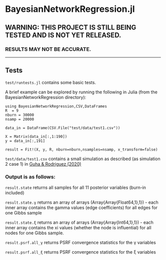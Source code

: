 # BayesianNetworkRegression.jl

## WARNING: THIS PROJECT IS STILL BEING TESTED AND IS NOT YET RELEASED. 
### RESULTS MAY NOT BE ACCURATE. 

-----------------

## Tests
`test/runtests.jl` contains some basic tests. 

A brief example can be explored by running the following in Julia (from the BayesianNetworkRegression directory):

```
using BayesianNetworkRegression,CSV,DataFrames
R  = 9
nburn = 30000
nsamp = 20000

data_in = DataFrame(CSV.File("test/data/test1.csv"))

X = Matrix(data_in[:,1:190])
y = data_in[:,191]

result = Fit!(X, y, R, nburn=nburn,nsamples=nsamp, x_transform=false)
```

`test/data/test1.csv` contains a small simulation as described (as simulation 2 case 1) in [Guha & Rodriguez (2020)](https://doi.org/10.1080/01621459.2020.1772079)


### Output is as follows:

`result.state` returns all samples for all 11 posterior variables (burn-in included)

`result.state.γ` returns an array of arrays (Array{Array{Float64,1},1}) - each inner array contains the gamma values (edge coefficients) for all edges for one Gibbs sample

`result.state.ξ` returns an array of arrays (Array{Array{Int64,1},1}) - each inner array contains the xi values (whether the node is influential) for all nodes for one Gibbs sample. 

`result.psrf.all_γ` returns PSRF convergence statistics for the γ variables

`result.psrf.all_ξ` returns PSRF convergence statistics for the ξ variables